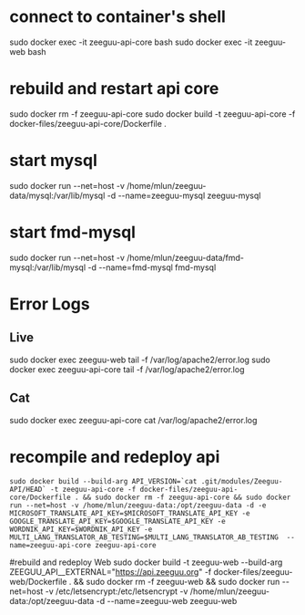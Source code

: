 

# connect to container's shell
sudo docker exec -it zeeguu-api-core bash
sudo docker exec -it zeeguu-web bash

# rebuild and restart api core
sudo docker rm -f zeeguu-api-core
sudo docker build -t zeeguu-api-core -f docker-files/zeeguu-api-core/Dockerfile .

# start mysql
sudo docker run --net=host -v /home/mlun/zeeguu-data/mysql:/var/lib/mysql -d --name=zeeguu-mysql zeeguu-mysql

# start fmd-mysql
sudo docker run --net=host -v /home/mlun/zeeguu-data/fmd-mysql:/var/lib/mysql -d --name=fmd-mysql fmd-mysql


# Error Logs

## Live
sudo docker exec zeeguu-web tail -f /var/log/apache2/error.log
sudo docker exec zeeguu-api-core tail -f /var/log/apache2/error.log

## Cat
sudo docker exec zeeguu-api-core cat /var/log/apache2/error.log


# recompile and redeploy api

    sudo docker build --build-arg API_VERSION=`cat .git/modules/Zeeguu-API/HEAD` -t zeeguu-api-core -f docker-files/zeeguu-api-core/Dockerfile . && sudo docker rm -f zeeguu-api-core && sudo docker run --net=host -v /home/mlun/zeeguu-data:/opt/zeeguu-data -d -e MICROSOFT_TRANSLATE_API_KEY=$MICROSOFT_TRANSLATE_API_KEY -e GOOGLE_TRANSLATE_API_KEY=$GOOGLE_TRANSLATE_API_KEY -e WORDNIK_API_KEY=$WORDNIK_API_KEY -e MULTI_LANG_TRANSLATOR_AB_TESTING=$MULTI_LANG_TRANSLATOR_AB_TESTING  --name=zeeguu-api-core zeeguu-api-core

#rebuild and redeploy Web
    sudo docker build -t zeeguu-web --build-arg ZEEGUU_API__EXTERNAL="https://api.zeeguu.org" -f docker-files/zeeguu-web/Dockerfile . && sudo docker rm -f zeeguu-web && sudo docker run --net=host -v /etc/letsencrypt:/etc/letsencrypt -v /home/mlun/zeeguu-data:/opt/zeeguu-data -d --name=zeeguu-web zeeguu-web

